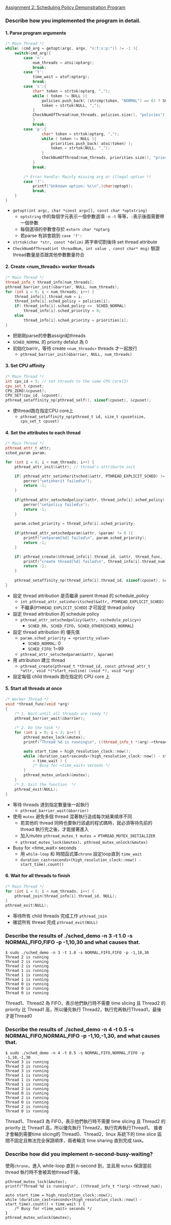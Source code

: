 [Assignment 2: Scheduling Policy Demonstration Program](https://hackmd.io/@shihh/os-assignment-2)
### Describe how you implemented the program in detail.
#### 1. Parse program arguments
```cpp
/* Main Thread */
while( (cmd_arg = getopt(argc, argv, "n:t:s:p:")) != -1 ){
    switch(cmd_arg){
        case 'n':
            num_threads = atoi(optarg);
            break;
        case 't':
            time_wait = atof(optarg);
            break;
        case 's':{
            char* token = strtok(optarg, ",");
            while ( token != NULL ){
                policies.push_back( (strcmp(token, "NORMAL") == 0) ? SCHED_NORMAL : SCHED_FIFO );
                token = strtok(NULL, ",");
            }
            CheckNumOfThread(num_threads, policies.size(), "policies");
            }
            break;
        case 'p':{
                char* token = strtok(optarg, ",");
                while ( token != NULL ){
                    priorities.push_back( atoi(token) );
                    token = strtok(NULL, ",");
                }
                CheckNumOfThread(num_threads, priorities.size(), "priorities");
            }
            break;
            
        /* Error handle: Mainly missing arg or illegal option */
        case '?':
            printf("Unknown option: %c\n",(char)optopt);
            break;
    }
}
```
- `getopt(int argc, char *const argv[], const char *optstring)` 
    - `optstring` 中的每個字元表示一個參數選項 `-n` `-t` 等等，`:`表示後面需要帶一個參數
    - 每個選項的參數會存於 `extern char *optarg`
    - 若parse 有誤會跳到 `case '?':`
- `strtok(char *str, const *delim)` 將字串切割後待 set thread attribute
- `CheckNumOfThread(int threadNum, int value , const char* msg)` 驗證thread數量是否跟其他參數數量符合
#### 2. Create <num_threads> worker threads 
```cpp
/* Main Thread */
thread_info_t thread_info[num_threads];
pthread_barrier_init(&barrier, NULL, num_threads);
for (int i = 0; i < num_threads; i++) {
    thread_info[i].thread_num = i;
    thread_info[i].sched_policy = policies[i];
    if( thread_info[i].sched_policy ==  SCHED_NORMAL)
        thread_info[i].sched_priority = 0;
    else
        thread_info[i].sched_priority = priorities[i];
}
```
- 把剛剛parse的參數assign給threads
- `SCHED_NORMAL` 的 priority defalut 為 0
- 初始化barrir，等待 create `<num_threads>` threads 才一起放行
    - `pthread_barrier_init(&barrier, NULL, num_threads)`

#### 3. Set CPU affinity 
```cpp
/* Main Thread */
int cpu_id = 3; // set threads to the same CPU core(3)
cpu_set_t cpuset;
CPU_ZERO(&cpuset);
CPU_SET(cpu_id, &cpuset);
pthread_setaffinity_np(pthread_self(), sizeof(cpuset), &cpuset);
```
- 使thread跑在指定CPU core上
    - `pthread_setaffinity_np(pthread_t id, size_t cpusetsize, cpu_set_t cpuset)` 

#### 4. Set the attributes to each thread
```cpp
/* Main Thread */
pthread_attr_t attr;
sched_param param;

for (int i = 0; i < num_threads; i++) {
    pthread_attr_init(&attr); // thread's attriburte init

    if( pthread_attr_setinheritsched(&attr, PTHREAD_EXPLICIT_SCHED) != 0){
     	perror("setinherit failed\n");
     	return -1;
    }
        
    if(pthread_attr_setschedpolicy(&attr, thread_info[i].sched_policy) != 0){
     	perror("setpolicy failed\n");
     	return -1;
    }
        
    param.sched_priority = thread_info[i].sched_priority;
        
    if(pthread_attr_setschedparam(&attr, &param) != 0 ){
     	printf("setparam[%d] failed\n", param.sched_priority);
        return -1;
    }

    if( pthread_create(&thread_info[i].thread_id, &attr, thread_func, (void *)&thread_info[i])!= 0 ){
        printf("create thread[%d] failed\n", thread_info[i].thread_num);
        return -1;
    }
    
    pthread_setaffinity_np(thread_info[i].thread_id, sizeof(cpuset), &cpuset);
}
```
- 設定 thread attribution 是否繼承 parent thread 的 schedule_policy
    - `int pthread_attr_setinheritsched(&attr, PTHREAD_EXPLICIT_SCHED)`
    - 不繼承(`PTHREAD_EXPLICIT_SCHED`) 才可設定 thread policy
- 設定 thread attribution 的 schedule policy
    - `pthread_attr_setschedpolicy(&attr, <schedule_policy>)`
        - `SCHED_RR`、`SCHED_FIFO`、`SCHED_OTHER`(`SCHED_NORMAL`)
- 設定 thread attribution 的 優先值
    - `param.sched_priority = <priority_value>`
        - `SCHED_NORMAL`: 0
        - `SCHED_FIFO`: 1~99
    - `pthread_attr_setschedparam(&attr, &param)`
- 用 attribution 建立 thread 
    - `pthread_create(pthread_t *thread_id, const pthread_attr_t *attr, void *(*start_routine) (void *), void *arg)`
- 設定每個 child threads 跑在指定的 CPU core 上

#### 5. Start all threads at once
```cpp
/* Worker Thread */
void *thread_func(void *arg)
{
    /* 1. Wait until all threads are ready */
    pthread_barrier_wait(&barrier);
    
    /* 2. Do the task */ 
    for (int i = 0; i < 3; i++) {
        pthread_mutex_lock(&mutex);
        printf("Thread %d is running\n", ((thread_info_t *)arg)->thread_num);

        auto start_time = high_resolution_clock::now();
        while (duration_cast<seconds>(high_resolution_clock::now() - start_time).count() 
            < time_wait ) {
            /* Busy for <time_wait> seconds */
        }
        pthread_mutex_unlock(&mutex);
    }
    /* 3. Exit the function  */
    pthread_exit(NULL);
}
```
- 等待 threads 達到指定數量後一起執行
    - `pthread_barrier_wait(&barrier)`
- 使用 `mutex` 避免多個 thread 混著執行造成每次結果順序不同
    - 若其他的 thread 同時也要執行該處的程式碼時，就必須等待先前的 thread 執行完之後，才能接著進入
    - 加入mutex `pthread_mutex_t mutex = PTHREAD_MUTEX_INITIALIZER`
    - `pthread_mutex_lock(&mutex)`、`pthread_mutex_unlock(&mutex)`
- Busy for <time_wait> seconds
    - 用 `while-loop` 和 時間函式庫`chrono` 設定loop直到 `time_wait` 
    - `duration_cast<seconds>(high_resolution_clock::now() - start_time).count()`
#### 6. Wait for all threads to finish
```cpp
/* Main Thread */
for (int i = 0; i < num_threads; i++) {
    pthread_join(thread_info[i].thread_id, NULL);
}
pthread_exit(NULL); 
```
- 等待所有 child threads 完成工作 `pthread_join`
- 確認所有 thread 完成 `pthread_exit(NULL)`

### Describe the results of ./sched_demo -n 3 -t 1.0 -s NORMAL,FIFO,FIFO -p -1,10,30 and what causes that. 
    $ sudo ./sched_demo -n 3 -t 1.0 -s NORMAL,FIFO,FIFO -p -1,10,30
    Thread 2 is running
    Thread 2 is running
    Thread 2 is running
    Thread 1 is running
    Thread 1 is running
    Thread 1 is running
    Thread 0 is running
    Thread 0 is running
    Thread 0 is running
Thread1、Thread2 為 FIFO，表示他們執行時不需要 time slicing 且 Thread2 的 priority 比 Thread1 高，所以優先執行 Thread2，執行完再執行Thread1，最後才是Thread0

### Describe the results of ./sched_demo -n 4 -t 0.5 -s NORMAL,FIFO,NORMAL,FIFO -p -1,10,-1,30, and what causes that. 
    $ sudo ./sched_demo -n 4 -t 0.5 -s NORMAL,FIFO,NORMAL,FIFO -p -1,10,-1,30
    Thread 3 is running
    Thread 3 is running
    Thread 3 is running
    Thread 1 is running
    Thread 1 is running
    Thread 1 is running
    Thread 2 is running
    Thread 0 is running
    Thread 2 is running
    Thread 0 is running
    Thread 2 is running
    Thread 0 is running
Thread1、Thread3 為 FIFO，表示他們執行時不需要 time slicing 且 Thread2 的 priority 比 Thread1 高，所以優先執行 Thread2，執行完再執行Thread1。
接者才會輪到需要time slicing的 Thread0、Thread2，linux 系統下的 time slice 區間不固定且無法完全保證順序，兩者輪流 time sharing 直到完成 task。
### Describe how did you implement n-second-busy-waiting? 
使用`chrono`，進入 while-loop 直到 n-second 到，並且用 `mutex` 保證當前 thread 執行時不會被其他thread干擾。
```cpp!
pthread_mutex_lock(&mutex);
printf("Thread %d is running\n", ((thread_info_t *)arg)->thread_num);

auto start_time = high_resolution_clock::now();
while (duration_cast<seconds>(high_resolution_clock::now() - start_time).count() < time_wait ) {
    /* Busy for <time_wait> seconds */
}
pthread_mutex_unlock(&mutex);
```